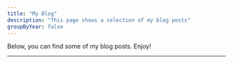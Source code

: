 ```yaml
---
title: "My Blog"
description: "This page shows a selection of my blog posts"
groupByYear: false
---
```


Below, you can find some of my blog posts. Enjoy!

---


